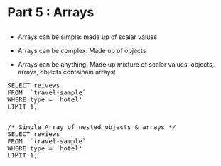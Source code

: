 # Part 5 : Arrays 

## 
 
 * Arrays can be simple: made up of scalar values.
  
 * Arrays can be complex: Made up of objects
  
 * Arrays can be anything: Made up mixture of scalar values, objects, arrays, objects containain arrays!


<pre>
SELECT reivews 
FROM  `travel-sample` 
WHERE type = 'hotel'
LIMIT 1;
</pre>

<pre id="example"> 
/* Simple Array of nested objects & arrays */
SELECT reviews 
FROM  `travel-sample` 
WHERE type = 'hotel'
LIMIT 1;
</pre>

